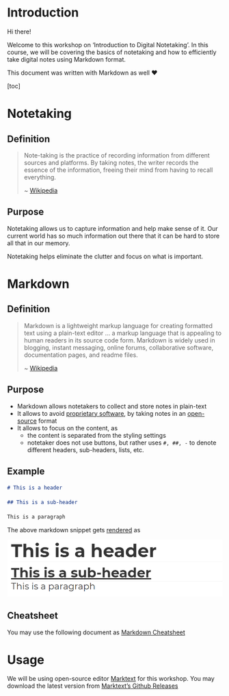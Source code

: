 # Introduction

Hi there!

Welcome to this workshop on ‘Introduction to Digital Notetaking’. In this course, we will be covering the basics of notetaking and how to efficiently take digital notes using Markdown format.

This document was written with Markdown as well ❤

[toc]

# Notetaking

## Definition

> Note-taking is the practice of recording information from different sources and platforms. By taking notes, the writer records the essence of the information, freeing their mind from having to recall everything.
>
> ~ [Wikipedia](https://en.wikipedia.org/wiki/Note-taking)

## Purpose

Notetaking allows us to capture information and help make sense of it. Our current world has so much information out there that it can be hard to store all that in our memory.

Notetaking helps eliminate the clutter and focus on what is important.

# Markdown

## Definition

> Markdown is a lightweight markup language for creating formatted text using a plain-text editor … a markup language that is appealing to human readers in its source code form. Markdown is widely used in blogging, instant messaging, online forums, collaborative software, documentation pages, and readme files.
>
> ~ [Wikipedia](https://en.wikipedia.org/wiki/Markdown)

## Purpose

- Markdown allows notetakers to collect and store notes in plain-text
- It allows to avoid [proprietary software](https://en.wikipedia.org/wiki/Proprietary_software), by taking notes in an [open-source](https://en.wikipedia.org/wiki/Open_source) format
- It allows to focus on the content, as
  - the content is separated from the styling settings
  - notetaker does not use buttons, but rather uses `#, ##, -` to denote different headers, sub-headers, lists, etc.

## Example

```markdown
# This is a header

## This is a sub-header

This is a paragraph
```

The above markdown snippet gets [rendered](https://en.wikipedia.org/wiki/Rendering_(computer_graphics)) as

![example](assets/example.png)

## Cheatsheet

You may use the following document as [Markdown Cheatsheet](02_markdown_cheatsheet.pdf)

# Usage

We will be using open-source editor [Marktext](https://github.com/marktext/marktext) for this workshop. You may download the latest version from [Marktext’s Github Releases](https://github.com/marktext/marktext/releases)